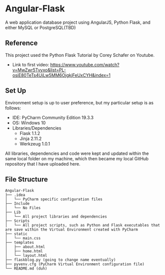 # Angular-Flask
 A web application database project using AngularJS, Python Flask, and either MySQL or PostgreSQL(TBD)

## Reference
This project used the Python Flask Tutorial by Corey Schafer on Youtube. 
- Link to first video: https://www.youtube.com/watch?v=MwZwr5Tvyxo&list=PL-osiE80TeTs4UjLw5MM6OjgkjFeUxCYH&index=1

## Set Up
Environment setup is up to user preference, but my particular setup is as follows:
- IDE: PyCharm Community Edition 19.3.3
- OS: Windows 10
- Libraries/Dependencies
  - Flask 1.1.2
  - Jinja 2.11.2
  - Werkzeug 1.0.1

All libraries, dependencies and code were kept and updated within the same local folder on my machine, which then became my local GitHub repository that I have uploaded here.

## File Structure
```
Angular-Flask
├── .idea
│   └── PyCharm specific configuration files
├── Include
│   └── No Files
├── Lib
│   └── All project libraries and dependencies
├── Scripts
│   └── All project scripts, such as Python and Flask executables that are save within the Virtual Environment created with PyCharm   
├── static
│   └── main.css
├── templates
│   ├── about.html
│   ├── home.html
│   └── layout.html
├── flaskblog.py (going to change name eventually)
├── pyvenv.cfg (PyCharm Virtual Environment configuration file)
└── README.md (duh)
```
